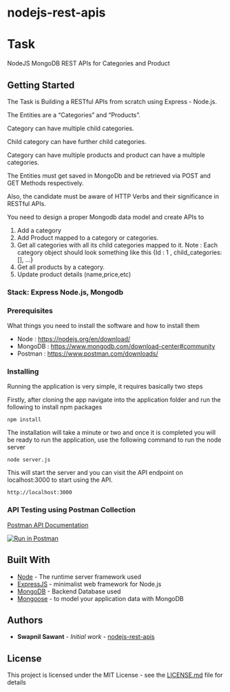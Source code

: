 # nodejs-rest-apis

# Task

NodeJS MongoDB REST APIs for Categories and Product

## Getting Started

The Task is Building a RESTful APIs from scratch using Express - Node.js.

The Entities are a “Categories” and “Products”.

Category can have multiple child categories.

Child category can have further child categories.

Category can have multiple products and product can have a multiple
categories.

The Entities must get saved in MongoDb and be retrieved via POST and GET
Methods respectively.

Also, the candidate must be aware of HTTP Verbs and their significance in
RESTful APIs.

You need to design a proper Mongodb data model and create APIs to
1. Add a category
2. Add Product mapped to a category or categories.
3. Get all categories with all its child categories mapped to it. Note : Each
category object should look something like this {Id : 1 , child_categories:
[], ...}
4. Get all products by a category.
5. Update product details (name,price,etc)


### Stack: Express Node.js, Mongodb


### Prerequisites

What things you need to install the software and how to install them
* Node : https://nodejs.org/en/download/
* MongoDB : https://www.mongodb.com/download-center#community
* Postman : https://www.postman.com/downloads/

### Installing

Running the application is very simple, it requires basically two steps

Firstly, after cloning the app navigate into the application folder and run the following to install npm packages

```
npm install
```

The installation will take a minute or two and once it is completed you will be ready to run the application, use the following command to run the node server

```
node server.js
```

This will start the server and you can visit the API endpoint on localhost:3000 to start using the API.

```
http://localhost:3000
```

### API Testing using Postman Collection

[Postman API Documentation](https://documenter.getpostman.com/view/8007701/Szzq5vfc?version=latest)

[![Run in Postman](https://run.pstmn.io/button.svg)](https://app.getpostman.com/run-collection/b30ba90a13f33122e3ae)

## Built With

* [Node](https://nodejs.org/en/docs/) - The runtime server framework used
* [ExpressJS](https://expressjs.com/en/starter/installing.html) - minimalist web framework for Node.js
* [MongoDB](https://docs.mongodb.com/?_ga=2.205048208.1801837126.1537257524-1356763734.1535538312) - Backend Database used
* [Mongoose](https://mongoosejs.com/docs/api.html) - to model your application data with MongoDB


## Authors

* **Swapnil Sawant** - *Initial work* - [nodejs-rest-apis](https://github.com/divinedeveloper/nodejs-rest-apis)


## License

This project is licensed under the MIT License - see the [LICENSE.md](LICENSE.md) file for details
